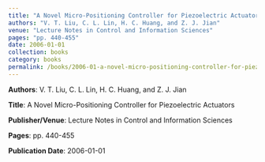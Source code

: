 ```yaml
---
title: "A Novel Micro-Positioning Controller for Piezoelectric Actuators"
authors: "V. T. Liu, C. L. Lin, H. C. Huang, and Z. J. Jian"
venue: "Lecture Notes in Control and Information Sciences"
pages: "pp. 440-455"
date: 2006-01-01
collection: books
category: books
permalink: /books/2006-01-a-novel-micro-positioning-controller-for-piezoelectric-actuators
---
```


**Authors**: V. T. Liu, C. L. Lin, H. C. Huang, and Z. J. Jian

**Title**: A Novel Micro-Positioning Controller for Piezoelectric Actuators

**Publisher/Venue**: Lecture Notes in Control and Information Sciences

**Pages**: pp. 440-455

**Publication Date**: 2006-01-01
